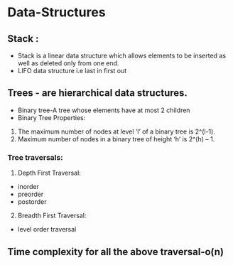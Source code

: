 # Data-Structures

## Stack :

* Stack is a linear data structure which allows elements to be inserted as well as deleted only from one end.
* LIFO data structure i.e last in first out

## Trees - are hierarchical data structures.

* Binary tree-A tree whose elements have at most 2 children
* Binary Tree Properties:
1. The maximum number of nodes at level ‘l’ of a binary tree is 2^(l-1).
2. Maximum number of nodes in a binary tree of height ‘h’ is 2^(h) – 1.
### Tree traversals:
1. Depth First Traversal:
- inorder
- preorder
- postorder
2. Breadth First Traversal:
- level order traversal
## Time complexity for all the above traversal-o(n)
